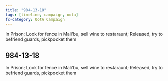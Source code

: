 ```yaml
---
title: "984-13-18"
tags: [timeline, campaign, oota]
fc-category: OotA Campaign
---
```

<span class='ob-timelines'
	data-date='984-13-18-00'
	data-title='Campaign: NAGA Adventures'
	data-class='orange'> In Prison; Look for fence in Mali'bu, sell wine to restaraunt; Released, try to befriend guards, pickpocket them </span>
## 984-13-18
In Prison; Look for fence in Mali'bu, sell wine to restaraunt; Released, try to befriend guards, pickpocket them
